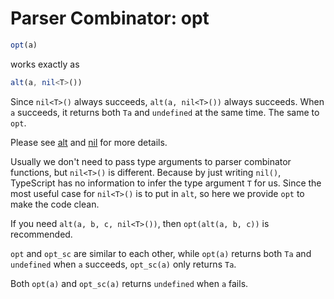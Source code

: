 # Parser Combinator: opt

```typescript
opt(a)
```

works exactly as

```typescript
alt(a, nil<T>())
```

Since `nil<T>()` always succeeds, `alt(a, nil<T>())` always succeeds. When `a` succeeds, it returns both `Ta` and `undefined` at the same time. The same to `opt`.

Please see [alt](./alt.md) and [nil](./nil.md) for more details.

Usually we don't need to pass type arguments to parser combinator functions, but `nil<T>()` is different.
Because by just writing `nil()`, TypeScript has no information to infer the type argument `T` for us.
Since the most useful case for `nil<T>()` is to put in `alt`, so here we provide `opt` to make the code clean.

If you need `alt(a, b, c, nil<T>())`, then `opt(alt(a, b, c))` is recommended.

`opt` and `opt_sc` are similar to each other,
while `opt(a)` returns both `Ta` and `undefined` when `a` succeeds,
`opt_sc(a)` only returns `Ta`.

Both `opt(a)` and `opt_sc(a)` returns `undefined` when `a` fails.
